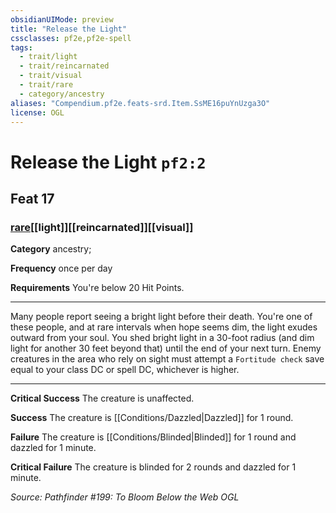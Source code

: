 ```yaml
---
obsidianUIMode: preview
title: "Release the Light"
cssclasses: pf2e,pf2e-spell
tags:
  - trait/light
  - trait/reincarnated
  - trait/visual
  - trait/rare
  - category/ancestry
aliases: "Compendium.pf2e.feats-srd.Item.SsME16puYnUzga3O"
license: OGL
---
```

# Release the Light `pf2:2`
## Feat 17
### [rare](rare "Rare Rarity Trait")[[light]][[reincarnated]][[visual]]

**Category** ancestry; 




**Frequency** once per day

**Requirements** You're below 20 Hit Points.

* * *

Many people report seeing a bright light before their death. You're one of these people, and at rare intervals when hope seems dim, the light exudes outward from your soul. You shed bright light in a 30-foot radius (and dim light for another 30 feet beyond that) until the end of your next turn. Enemy creatures in the area who rely on sight must attempt a `Fortitude check` save equal to your class DC or spell DC, whichever is higher.

* * *

**Critical Success** The creature is unaffected.

**Success** The creature is [[Conditions/Dazzled|Dazzled]] for 1 round.

**Failure** The creature is [[Conditions/Blinded|Blinded]] for 1 round and dazzled for 1 minute.

**Critical Failure** The creature is blinded for 2 rounds and dazzled for 1 minute.

*Source: Pathfinder #199: To Bloom Below the Web*
*OGL*